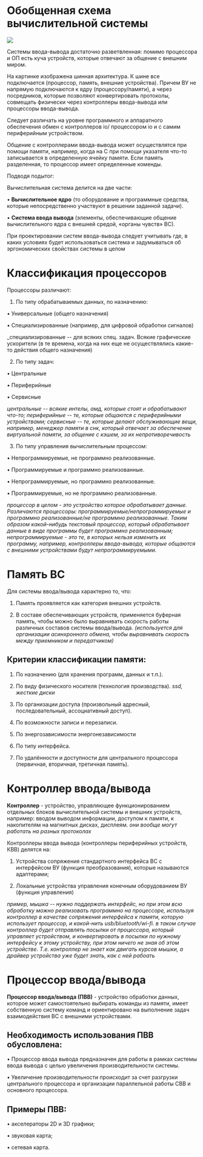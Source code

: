 # Обобщенная схема вычислительной системы

<img src="https://sun9-44.userapi.com/impf/TAHw3m9zblbtRT1ZfNK509HN65klzKS5PAJSBw/QVVafThW4U0.jpg?size=1036x532&quality=96&proxy=1&sign=4b637c6bcc3efff452aba31c87da1ace&type=album">

Системы ввода-вывода достаточно разветвленная: помимо процессора и ОП есть куча устройств, которые отвечают за общение с внешним миром.

На картинке изображена шинная архитектура. К шине все подключается (процессор, память, внешние устройства). Причем ВУ не напрямую подключаются к ядру (процессору/памяти),  а через 
посредников, которые позволяют конвертировать протоколы, совмещать физически через контроллеры ввода-вывода или процессоры ввода-вывода. 

Следует различать на уровне программного и аппаратного обеспечения обмен с контроллеров io/ процессором io и с самим периферийным устройством.

Общение с контроллерами ввода-вывода может осуществлятся при помощи памяти, например, когда на С при помощи указателя что-то записывается в определенную ячейку памяти. Если память 
разделенная, то процессор имеет определенные коменды.

Подводя подытог: 

Вычислительная система делится на две части:

• __Вычислительное ядро__ (то оборудование и программные
средства, которые непосредственно участвуют в решении
заданной задачи).

• __Система ввода вывода__ (элементы, обеспечивающие
общение вычислительного ядра с внешней средой,
«органы чувств» ВС).

При проектировании систем ввода-вывода следует учитывать где, в каких условиях будет использоваться система и задумываться об эргономических свойствах системы в целом

# Классификация процессоров

Процессоры различают:

1. По типу обрабатываемых данных, по назначению:

• Универсальные (общего назначения)

• Специализированные (например, для цифровой обработки
сигналов)

_специализированные -- для всяких спец. задач. Всякие графические ускорители (в те времена, когда на них еще не осуществлялись какие-то действия общего назначения)
 
2. По типу задач:

• Центральные

• Периферийные

• Сервисные

_центральные -- всякие интелы, амд, которые стоят и обрабатывают что-то; периферийные -- те, которые общаются с периферийными устройствами; сервисные -- те, которые делают обслуживающие вещи, например, менеджер памяти в снк, который отвечает за обеспечение виртуальной памяти, за общение с кэшем, за их непротиворечивость_

3. По типу управления вычислительным процессом: 

• Непрограммируемые, не программно реализованные.

• Программируемые и программно реализованные.

• Непрограммируемые, но программно реализованные.

• Программируемые, но не программно реализованные.

_процессор в целом - это устройство которое обрабатывает данные. Различаются процессоры: программируемые/непрограммируемые и программно реализованные/не программно реализованные. Таким образом какой-нибудь текстовый процессор, который обрабатывает данные в виде программы будет программно реализованным; непрограммируемые - это те, в которых нельзя изменить их программу, например, контроллеры ввода-вывода, которые общаются с внешними устройствами будут непрограммируемыми._

# Память ВС

Для системы ввода/вывода характерно то, что:

1. Память проявляется как категория внешних устройств.

2. В составе обеспечивающих устройств, применяется
буферная память, чтобы можно было выравнивать скорость
работы различных составов системы ввода/вывода. _(используется для организации асинхронного обмена, чтобы выравнивать скорость между приемником и передатчиком)_

## Критерии классификации памяти:

1. По назначению (для хранения программ, данных и т.п.).

2. По виду физического носителя (технология
производства). _ssd, жесткие диски_

3. По организации доступа (произвольный адресный,
последовательный, ассоциативный доступ).

4. По возможности записи и перезаписи.

5. По энергозависимости энергонезависимости

6. По типу интерфейса.

7. По удалённости и доступности для центрального
процессора (первичная, вторичная, третичная память).

# Контроллер ввода/вывода

__Контроллер__ - устройство, управляющее функционированием отдельных
блоков вычислительной системы и внешних устройств, например: вводом
выводом информации, доступом к памяти, к накопителям на магнитных
дисках, дисплеям. _они вообще могут работать на разных протоколах_

Контроллеры ввода
вывода (контроллеры периферийных устройств,
КВВ) делятся на:

1. Уcтройства сопряжения стандартного интерфейса ВС с интерфейсом
ВУ (функция преобразования), которые называются адаптерами;

2. Локальные устройства управления конечным оборудованием ВУ
(функция управления)

_пример, мышка -- нужно поддержать интерфейс, но при этом всю обработку можно реализовать программно на процессоре, используя контроллер в качестве сопряжения интерфейса к памяти, которую использует процессор, и какой-нить usb/bluetooth/wi-fi. в таком случае контроллер будет отправлять посылки от процессора, который управляет устройством, и конвертировать в посылки по нужному интерфейсу к этому устройству, при этом ничего не зная об этом устройстве. Т.е. контроллер не знает как двигать курсов мышки, а драйвер устройства уже будет знать, как с ней рабоать_

# Процессор ввода/вывода

__Процессор ввода/вывода (ПВВ)__ - устройство обработки данных, которое
может самостоятельно выбирать команды из памяти, имеет собственную
систему команд и ориентировано на выполнение задач взаимодействия ВС
с внешними устройствами.

## Необходимость использования ПВВ обусловлена:

• Процессор ввода вывода предназначен
для работы в рамках системы ввода
вывода с целью увеличения
производительности системы.

• Увеличение производительности
происходит за счет разгрузки
центрального процессора и
организации параллельной работы СВВ
и основного процессора.

## Примеры ПВВ:

• акселераторы 2D и 3D
графики;

• звуковая карта;

• сетевая карта.
